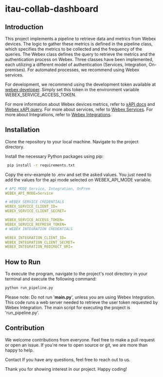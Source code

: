 # itau-collab-dashboard

## Introduction

This project implements a pipeline to retrieve data and metrics from Webex devices. The logic to gather these metrics is defined in the pipeline class, which specifies the metrics to be collected and the frequency of the queries. The Webex class defines the query to retrieve the metrics and the authentication process on Webex. Three classes have been implemented, each utilizing a different model of authentication (Services, Integration, On-premises). For automated processes, we recommend using Webex services.

For development, we recommend using the development token available at [webex developer](https://developer.webex.com/docs/getting-started). Simply set this token in the environment variable WEBEX_SERVICE_ACCESS_TOKEN.

For more information about Webex devices metrics, refer to [xAPI docs](https://roomos.cisco.com/xapi) and [Webex xAPI query](https://developer.webex.com/docs/api/v1/xapi/query-status). For more about services, refer to [Webex Services](https://developer.webex.com/docs/service-apps). For more about Integrations, refer to [Webex Integrations](https://developer.webex.com/docs/integrations).

## Installation

Clone the repository to your local machine.
Navigate to the project directory.

Install the necessary Python packages using pip:

```bash
 pip install -r requirements.txt
```

Copy the env-example to .env and set the asked values. You just need to add the values for the api mode selected on WEBEX_API_MODE variable.

```yaml
# API MODE Service, Integration, OnPrem
WEBEX_API_MODE=Service

# WEBEX SERVICE CREDENTIALS
WEBEX_SERVICE_CLIENT_ID=
WEBEX_SERVICE_CLIENT_SECRET=

WEBEX_SERVICE_ACCESS_TOKEN=
WEBEX_SERVICE_REFRESH_TOKEN=
# WEBEX INTEGRATION CREDENTIALS

WEBEX_INTEGRATION_CLIENT_ID=
WEBEX_INTEGRATION_CLIENT_SECRET=
WEBEX_INTEGRATION_REDIRECT_URI=

```

## How to Run
To execute the program, navigate to the project's root directory in your terminal and execute the following command:

```bash
python run_pipeline.py
```

Please note: Do not run '__main.py__', unless you are using Webex Integration. This code runs a web server needed to retrieve the user token requested by Webex Integration. The main script for executing the project is 'run_pipeline.py'.


## Contribution

We welcome contributions from everyone. Feel free to make a pull request or open an issue. If you're new to open source or git, we are more than happy to help.

Contact
If you have any questions, feel free to reach out to us.

Thank you for showing interest in our project. Happy coding!